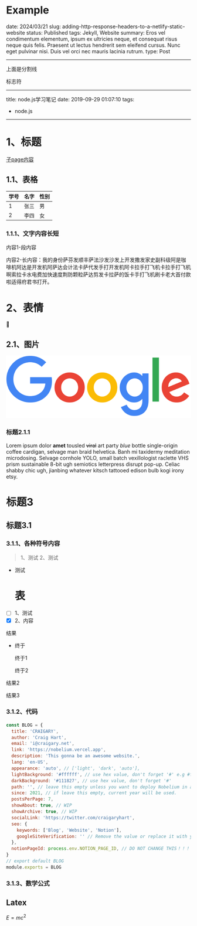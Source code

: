# Example

date: 2024/03/21
slug: adding-http-response-headers-to-a-netlify-static-website
status: Published
tags: Jekyll, Website
summary: Eros vel condimentum elementum, ipsum ex ultricies neque, et consequat risus neque quis felis. Praesent ut lectus hendrerit sem eleifend cursus. Nunc eget pulvinar nisi. Duis vel orci nec mauris lacinia rutrum.
type: Post

---

上面是分割线

标志符

---

title: node.js学习笔记
date: 2019-09-29 01:07:10
tags:

- node.js

---

# 1、标题

[子page内容](Example%205f6bf6ee23444e2b8fa780e25c32608b/%E5%AD%90page%E5%86%85%E5%AE%B9%208fbfa3c424fe4ababe81107b9fd124ba.md)

## 1.1、表格

| 学号 | 名字 | 性别 |
| --- | --- | --- |
| 1 | 张三 | 男 |
| 2 | 李四 | 女 |

### 1.1.1、文字内容长短

内容1-段内容

内容2-长内容：我的身份萨芬发顺丰萨法沙发沙发上开发撒发家史副科级阿是咖啡机阿达是开发机阿萨达会计法卡萨代发手打开发机阿卡拉手打飞机卡拉手打飞机啊索拉卡水电费加快速度荆防颗粒萨达剪发卡拉萨的饭卡手打飞机刷卡老大首付款啦适得府君书打开。

# 2、表情

🥰

## 2.1、图片

![Google_2015_logo.svg.png](Example%205f6bf6ee23444e2b8fa780e25c32608b/Google_2015_logo.svg.png)

### 标题2.1.1

Lorem ipsum dolor **amet** tousled ~~viral~~ art party *blue* bottle single-origin coffee cardigan, selvage man braid helvetica. Banh mi taxidermy meditation microdosing. Selvage cornhole YOLO, small batch vexillologist raclette VHS prism sustainable 8-bit ugh semiotics letterpress disrupt pop-up. Celiac shabby chic ugh, jianbing whatever kitsch tattooed edison bulb kogi irony etsy.

# 标题3

## 标题3.1

### 3.1.1、各种符号内容

> 1、测试
2、测试
> 
- 测试
    
    # 表
    
- [ ]  1、测试
- [x]  2、内容

结果

- 终于
    
    终于1
    
    终于2
    

结果2

结果3

### 3.1.2、代码

```jsx
const BLOG = {
  title: 'CRAIGARY',
  author: 'Craig Hart',
  email: 'i@craigary.net',
  link: 'https://nobelium.vercel.app',
  description: 'This gonna be an awesome website.',
  lang: 'en-US',
  appearance: 'auto', // ['light', 'dark', 'auto'],
  lightBackground: '#ffffff', // use hex value, don't forget '#' e.g #fffefc
  darkBackground: '#111827', // use hex value, don't forget '#'
  path: '', // leave this empty unless you want to deploy Nobelium in a folder
  since: 2021, // if leave this empty, current year will be used.
  postsPerPage: 7,
  showAbout: true, // WIP
  showArchive: true, // WIP
  socialLink: 'https://twitter.com/craigaryhart',
  seo: {
    keywords: ['Blog', 'Website', 'Notion'],
    googleSiteVerification: '' // Remove the value or replace it with your own google site verification code
  },
  notionPageId: process.env.NOTION_PAGE_ID, // DO NOT CHANGE THIS！！！
}
// export default BLOG
module.exports = BLOG
```

### 3.1.3、数学公式

## Latex

$E=mc^2$